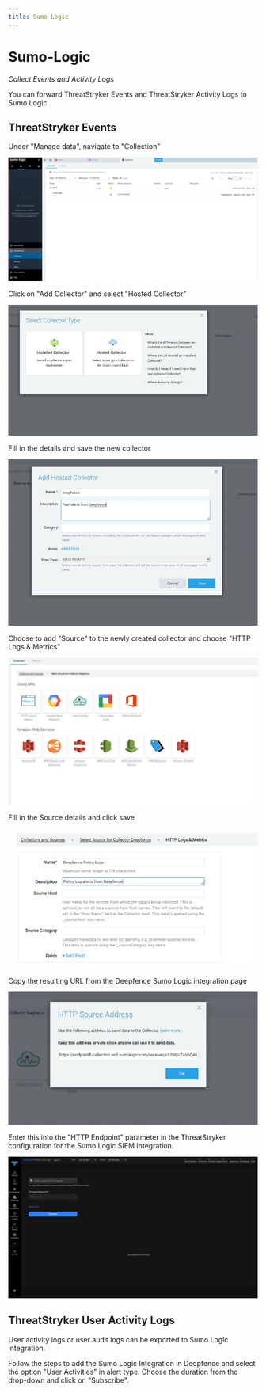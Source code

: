 ```yaml
---
title: Sumo Logic
---
```


# Sumo-Logic

*Collect Events and Activity Logs*

You can forward ThreatStryker Events and ThreatStryker Activity Logs to Sumo Logic.

## ThreatStryker Events

Under "Manage data", navigate to "Collection"

![Sumo Logic Collections](../img/deepfence_sumologic.jpg)

Click on "Add Collector" and select "Hosted Collector"

![Choose a Hosted Collector](../img/deepfence_collector.jpg)

Fill in the details and save the new collector

![Configure the Collector](../img/deepfence_collectorhosted.jpg)

Choose to add "Source" to the newly created collector and choose "HTTP Logs & Metrics"

![Select the Source](../img/deepfence_cloudapi.jpg)

Fill in the Source details and click save

![Define the Source Details](../img/deepfence_cloudapidetails.jpg)

Copy the resulting URL from the Deepfence Sumo Logic integration page

![Copy the API URL](../img/deepfence_cloudapiintegration.jpg)

Enter this into the "HTTP Endpoint" parameter in the ThreatStryker configuration for the Sumo Logic SIEM Integration.

![HTTP Endpoint](../img/deepfence_sumologicIntegration.jpg)


## ThreatStryker User Activity Logs

User activity logs or user audit logs can be exported to Sumo Logic integration.

Follow the steps to add the Sumo Logic Integration in Deepfence and select the option "User Activities" in alert type. Choose the duration from the drop-down and click on "Subscribe".

